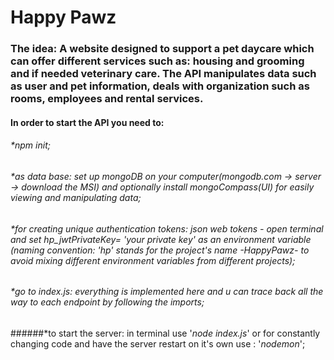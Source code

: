 # Happy Pawz

### The idea: A website designed to support a pet daycare which can offer different services such as: housing and grooming and if needed veterinary care. The API manipulates data such as user and pet information, deals with organization such as rooms, employees and rental services.
#### In order to start the API you need to:
###### *npm init;
###### *as data base: set up mongoDB on your computer(mongodb.com -> server -> download the MSI) and optionally install mongoCompass(UI) for easily viewing and manipulating data;
###### *for creating unique authentication tokens: json web tokens - open terminal and set hp_jwtPrivateKey= '*your private key*' as an environment variable (naming convention: '*hp*' stands for the project's name -HappyPawz- to avoid mixing different environment variables from different projects);
###### *go to index.js: everything is implemented here and u can trace back all the way to each endpoint by following the imports;
######*to start the server: in terminal use '*node index.js*' or for constantly changing code and have the server restart on it's own use : '*nodemon*';



